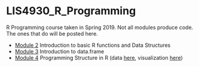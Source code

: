 # LIS4930_R_Programming
R Programming course taken in Spring 2019.
Not all modules produce code. The ones that do will be posted here. 

* [Module 2](mod2.R) Introduction to basic R functions and Data Structures
* [Module 3](mod3.R) Introduction to data.frame
* [Module 4](mod4.R) Programming Structure in R (data [here](hospital_patient_data.csv), visualization [here](/images/hospital_boxplot_decision.jpeg))
